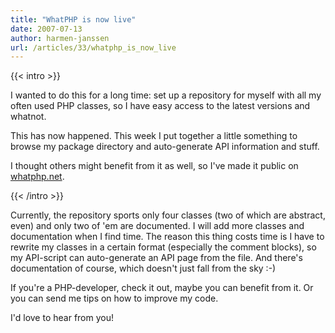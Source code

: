 ```yaml
---
title: "WhatPHP is now live"
date: 2007-07-13
author: harmen-janssen
url: /articles/33/whatphp_is_now_live
---
```


{{< intro >}}
<p>I wanted to do this for a long time: set up a repository for myself with all my often used PHP classes, so I have easy access to the latest versions and whatnot.</p>
<p>This has now happened. This week I put together a little something to browse my package directory and auto-generate API information and stuff.</p>
<p>I thought others might benefit from it as well, so I've made it public on <a href="http://whatphp.net">whatphp.net</a>.</p>
{{< /intro >}}

Currently, the repository sports only four classes (two of which are abstract, even) and only two of 'em are documented. I will add more classes and documentation when I find time. The reason this thing costs time is I have to rewrite my classes in a certain format (especially the comment blocks), so my API-script can auto-generate an API page from the file. And there's documentation of course, which doesn't just fall from the sky :-)

If you're a PHP-developer, check it out, maybe you can benefit from it. Or you can send me tips on how to improve my code.

I'd love to hear from you!